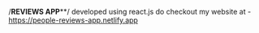 /********************REVIEWS APP**********************/
developed using react.js
do checkout my website at - https://people-reviews-app.netlify.app
